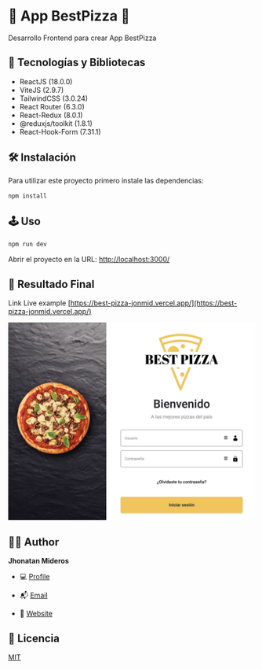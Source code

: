# 🚀 App BestPizza 🚀

Desarrollo Frontend para crear App BestPizza

## 🤖 Tecnologías y Bibliotecas

- ReactJS (18.0.0)
- ViteJS (2.9.7)
- TailwindCSS (3.0.24)
- React Router (6.3.0)
- React-Redux (8.0.1)
- @reduxjs/toolkit (1.8.1)
- React-Hook-Form (7.31.1)

## 🛠️ Instalación

Para utilizar este proyecto primero instale las dependencias:

```bash
npm install
```

## 🕹 Uso

```bash
npm run dev
```

Abrir el proyecto en la URL: [http://localhost:3000/](http://localhost:3000/ 'Link')

## 🔖 Resultado Final

Link Live example [https://best-pizza-jonmid.vercel.app/](https://best-pizza-jonmid.vercel.app/)

![](/screenshot.png?raw=true 'Screenshot')

## 🧑🏻 Author

**Jhonatan Mideros**

- 💻 [Profile](https://github.com/jonmid 'Jhonatan Mideros')

- 📬 [Email](mailto:jonmid.mideros@gmail.com?subject=Hi%20from%20Project%20GitHub 'Hi!')

- 📌 [Website](https://portafolio-jonmid.vercel.app/ 'Welcome')

## 📝 Licencia

[MIT](https://choosealicense.com/licenses/mit/)
